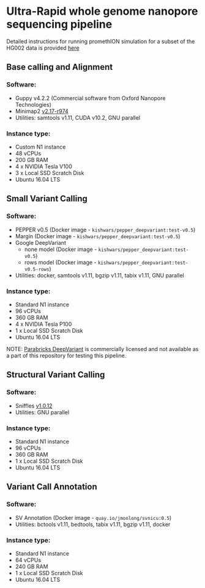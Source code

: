 # Ultra-Rapid whole genome nanopore sequencing pipeline

Detailed instructions for running promethION simulation for a subset of the HG002 data is provided [here](./docs/HG002_test_run.md)

## Base calling and Alignment
### Software:
* Guppy v4.2.2 (Commercial software from Oxford Nanopore Technologies)
* Minimap2 [v2.17-r974](https://github.com/lh3/minimap2/commit/2da649d1d724561d4c2bbe1be9123e2b61bc0029)
* Utilities: samtools v1.11, CUDA v10.2, GNU parallel

### Instance type:
* Custom N1 instance
* 48 vCPUs
* 200 GB RAM
* 4 x NVIDIA Tesla V100
* 3 x Local SSD Scratch Disk
* Ubuntu 16.04 LTS

## Small Variant Calling
### Software:
* PEPPER v0.5 (Docker image - `kishwars/pepper_deepvariant:test-v0.5`)
* Margin (Docker image - `kishwars/pepper_deepvariant:test-v0.5`)
* Google DeepVariant
  * none model (Docker image - `kishwars/pepper_deepvariant:test-v0.5`)
  * rows model (Docker image - `kishwars/pepper_deepvariant:test-v0.5-rows`)
* Utilities: docker, samtools v1.11, bgzip v1.11, tabix v1.11, GNU parallel

### Instance type:
* Standard N1 instance
* 96 vCPUs
* 360 GB RAM
* 4 x NVIDIA Tesla P100
* 1 x Local SSD Scratch Disk
* Ubuntu 16.04 LTS

NOTE: [Parabricks DeepVariant](https://developer.nvidia.com/clara-parabricks) is commercially licensed and not available as a part of this repository for testing this pipeline.

## Structural Variant Calling
### Software:
* Sniffles [v1.0.12](https://github.com/fritzsedlazeck/Sniffles/commit/0f9a068ecee84fff862c12e581693be273ccf89e)
* Utilities: GNU parallel

### Instance type:
* Standard N1 instance
* 96 vCPUs
* 360 GB RAM
* 1 x Local SSD Scratch Disk
* Ubuntu 16.04 LTS

## Variant Call Annotation
### Software:
* SV Annotation (Docker image - `quay.io/jmonlong/svnicu:0.5`)
* Utilities: bctools v1.11, bedtools, tabix v1.11, bgzip v1.11, docker

### Instance type:
* Standard N1 instance
* 64 vCPUs
* 240 GB RAM
* 1 x Local SSD Scratch Disk
* Ubuntu 16.04 LTS
